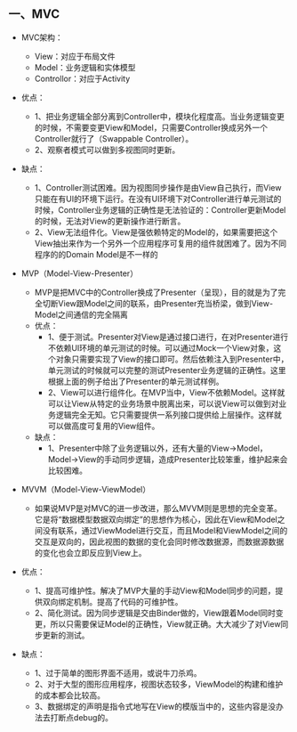 ## 一、MVC
  * MVC架构：
    * View：对应于布局文件
    * Model：业务逻辑和实体模型
    * Controllor：对应于Activity
  * 优点：
    * 1、把业务逻辑全部分离到Controller中，模块化程度高。当业务逻辑变更的时候，不需要变更View和Model，只需要Controller换成另外一个Controller就行了（Swappable Controller）。
    * 2、观察者模式可以做到多视图同时更新。

  * 缺点：
    * 1、Controller测试困难。因为视图同步操作是由View自己执行，而View只能在有UI的环境下运行。在没有UI环境下对Controller进行单元测试的时候，Controller业务逻辑的正确性是无法验证的：Controller更新Model的时候，无法对View的更新操作进行断言。
    * 2、View无法组件化。View是强依赖特定的Model的，如果需要把这个View抽出来作为一个另外一个应用程序可复用的组件就困难了。因为不同程序的的Domain Model是不一样的


  * MVP（Model-View-Presenter）
    * MVP是把MVC中的Controller换成了Presenter（呈现），目的就是为了完全切断View跟Model之间的联系，由Presenter充当桥梁，做到View-Model之间通信的完全隔离
    * 优点：
      * 1、便于测试。Presenter对View是通过接口进行，在对Presenter进行不依赖UI环境的单元测试的时候。可以通过Mock一个View对象，这个对象只需要实现了View的接口即可。然后依赖注入到Presenter中，单元测试的时候就可以完整的测试Presenter业务逻辑的正确性。这里根据上面的例子给出了Presenter的单元测试样例。
      * 2、View可以进行组件化。在MVP当中，View不依赖Model。这样就可以让View从特定的业务场景中脱离出来，可以说View可以做到对业务逻辑完全无知。它只需要提供一系列接口提供给上层操作。这样就可以做高度可复用的View组件。
    * 缺点：
      * 1、Presenter中除了业务逻辑以外，还有大量的View->Model，Model->View的手动同步逻辑，造成Presenter比较笨重，维护起来会比较困难。


  * MVVM（Model-View-ViewModel）
    * 如果说MVP是对MVC的进一步改进，那么MVVM则是思想的完全变革。它是将“数据模型数据双向绑定”的思想作为核心，因此在View和Model之间没有联系，通过ViewModel进行交互，而且Model和ViewModel之间的交互是双向的，因此视图的数据的变化会同时修改数据源，而数据源数据的变化也会立即反应到View上。

  * 优点：
    * 1、提高可维护性。解决了MVP大量的手动View和Model同步的问题，提供双向绑定机制。提高了代码的可维护性。
    * 2、简化测试。因为同步逻辑是交由Binder做的，View跟着Model同时变更，所以只需要保证Model的正确性，View就正确。大大减少了对View同步更新的测试。
  * 缺点：
    * 1、过于简单的图形界面不适用，或说牛刀杀鸡。
    * 2、对于大型的图形应用程序，视图状态较多，ViewModel的构建和维护的成本都会比较高。
    * 3、数据绑定的声明是指令式地写在View的模版当中的，这些内容是没办法去打断点debug的。